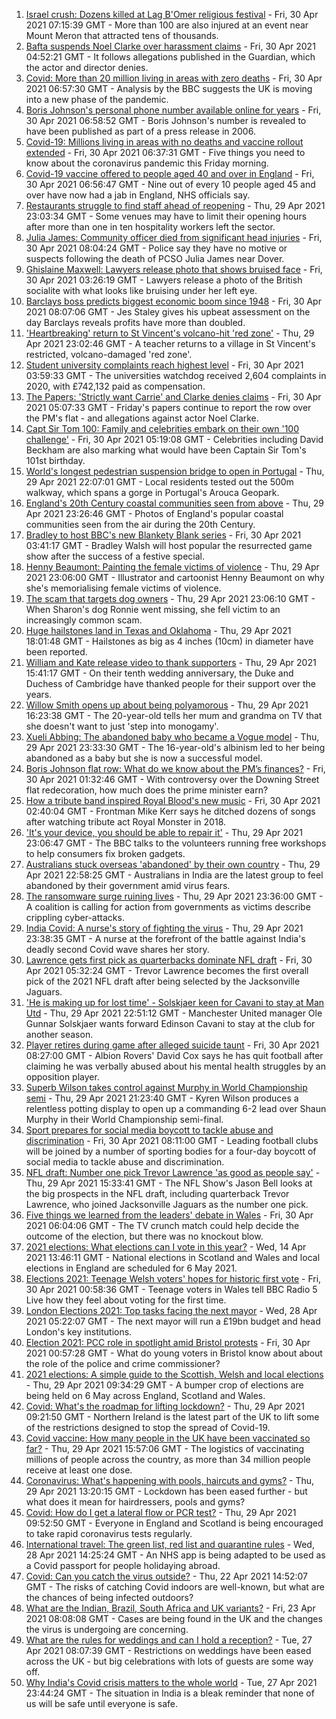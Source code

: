 1. [Israel crush: Dozens killed at Lag B'Omer religious festival](https://www.bbc.co.uk/news/world-middle-east-56938657) - Fri, 30 Apr 2021 07:15:39 GMT - More than 100 are also injured at an event near Mount Meron that attracted tens of thousands.
2. [Bafta suspends Noel Clarke over harassment claims](https://www.bbc.co.uk/news/entertainment-arts-56937479) - Fri, 30 Apr 2021 04:52:21 GMT - It follows allegations published in the Guardian, which the actor and director denies.
3. [Covid: More than 20 million living in areas with zero deaths](https://www.bbc.co.uk/news/health-56923757) - Fri, 30 Apr 2021 06:57:30 GMT - Analysis by the BBC suggests the UK is moving into a new phase of the pandemic.
4. [Boris Johnson's personal phone number available online for years](https://www.bbc.co.uk/news/uk-politics-56937889) - Fri, 30 Apr 2021 06:58:52 GMT - Boris Johnson's number is revealed to have been published as part of a press release in 2006.
5. [Covid-19: Millions living in areas with no deaths and vaccine rollout extended](https://www.bbc.co.uk/news/uk-56927987) - Fri, 30 Apr 2021 06:37:31 GMT - Five things you need to know about the coronavirus pandemic this Friday morning.
6. [Covid-19 vaccine offered to people aged 40 and over in England](https://www.bbc.co.uk/news/health-56933694) - Fri, 30 Apr 2021 06:56:47 GMT - Nine out of every 10 people aged 45 and over have now had a jab in England, NHS officials say.
7. [Restaurants struggle to find staff ahead of reopening](https://www.bbc.co.uk/news/business-56919575) - Thu, 29 Apr 2021 23:03:34 GMT - Some venues may have to limit their opening hours after more than one in ten hospitality workers left the sector.
8. [Julia James: Community officer died from significant head injuries](https://www.bbc.co.uk/news/uk-england-kent-56940075) - Fri, 30 Apr 2021 08:04:24 GMT - Police say they have no motive or suspects following the death of PCSO Julia James near Dover.
9. [Ghislaine Maxwell: Lawyers release photo that shows bruised face](https://www.bbc.co.uk/news/world-us-canada-56938988) - Fri, 30 Apr 2021 03:26:19 GMT - Lawyers release a photo of the British socialite with what looks like bruising under her left eye.
10. [Barclays boss predicts biggest economic boom since 1948](https://www.bbc.co.uk/news/business-56940141) - Fri, 30 Apr 2021 08:07:06 GMT - Jes Staley gives his upbeat assessment on the day Barclays reveals profits have more than doubled.
11. ['Heartbreaking' return to St Vincent's volcano-hit 'red zone'](https://www.bbc.co.uk/news/world-56934596) - Thu, 29 Apr 2021 23:02:46 GMT - A teacher returns to a village in St Vincent's restricted, volcano-damaged 'red zone'.
12. [Student university complaints reach highest level](https://www.bbc.co.uk/news/education-56928980) - Fri, 30 Apr 2021 03:59:33 GMT - The universities watchdog received 2,604 complaints in 2020, with £742,132 paid as compensation.
13. [The Papers: 'Strictly want Carrie' and Clarke denies claims](https://www.bbc.co.uk/news/blogs-the-papers-56938107) - Fri, 30 Apr 2021 05:07:33 GMT - Friday's papers continue to report the row over the PM's flat - and allegations against actor Noel Clarke.
14. [Capt Sir Tom 100: Family and celebrities embark on their own '100 challenge'](https://www.bbc.co.uk/news/uk-england-beds-bucks-herts-56935334) - Fri, 30 Apr 2021 05:19:08 GMT - Celebrities including David Beckham are also marking what would have been Captain Sir Tom's 101st birthday.
15. [World's longest pedestrian suspension bridge to open in Portugal](https://www.bbc.co.uk/news/world-europe-56938388) - Thu, 29 Apr 2021 22:07:01 GMT - Local residents tested out the 500m walkway, which spans a gorge in Portugal's Arouca Geopark.
16. [England's 20th Century coastal communities seen from above](https://www.bbc.co.uk/news/in-pictures-56929622) - Thu, 29 Apr 2021 23:26:46 GMT - Photos of England's popular coastal communities seen from the air during the 20th Century.
17. [Bradley to host BBC's new Blankety Blank series](https://www.bbc.co.uk/news/entertainment-arts-56929381) - Fri, 30 Apr 2021 03:41:17 GMT - Bradley Walsh will host popular the resurrected game show after the success of a festive special.
18. [Henny Beaumont: Painting the female victims of violence](https://www.bbc.co.uk/news/uk-england-london-56907932) - Thu, 29 Apr 2021 23:06:00 GMT - Illustrator and cartoonist Henny Beaumont on why she's memorialising female victims of violence.
19. [The scam that targets dog owners](https://www.bbc.co.uk/news/uk-56922473) - Thu, 29 Apr 2021 23:06:10 GMT - When Sharon's dog Ronnie went missing, she fell victim to an increasingly common scam.
20. [Huge hailstones land in Texas and Oklahoma](https://www.bbc.co.uk/news/world-us-canada-56936198) - Thu, 29 Apr 2021 18:01:48 GMT - Hailstones as big as 4 inches (10cm) in diameter have been reported.
21. [William and Kate release video to thank supporters](https://www.bbc.co.uk/news/uk-56928583) - Thu, 29 Apr 2021 15:41:17 GMT - On their tenth wedding anniversary, the Duke and Duchess of Cambridge have thanked people for their support over the years.
22. [Willow Smith opens up about being polyamorous](https://www.bbc.co.uk/news/newsbeat-56852099) - Thu, 29 Apr 2021 16:23:38 GMT - The 20-year-old tells her mum and grandma on TV that she doesn't want to just 'step into monogamy'.
23. [Xueli Abbing: The abandoned baby who became a Vogue model](https://www.bbc.co.uk/news/world-asia-china-56464881) - Thu, 29 Apr 2021 23:33:30 GMT - The 16-year-old's albinism led to her being abandoned as a baby but she is now a successful model.
24. [Boris Johnson flat row: What do we know about the PM’s finances?](https://www.bbc.co.uk/news/uk-politics-56928610) - Fri, 30 Apr 2021 01:32:46 GMT - With controversy over the Downing Street flat redecoration, how much does the prime minister earn?
25. [How a tribute band inspired Royal Blood's new music](https://www.bbc.co.uk/news/entertainment-arts-56920871) - Fri, 30 Apr 2021 02:40:04 GMT - Frontman Mike Kerr says he ditched dozens of songs after watching tribute act Royal Monster in 2018.
26. ['It's your device, you should be able to repair it'](https://www.bbc.co.uk/news/business-56799069) - Thu, 29 Apr 2021 23:06:47 GMT - The BBC talks to the volunteers running free workshops to help consumers fix broken gadgets.
27. [Australians stuck overseas 'abandoned' by their own country](https://www.bbc.co.uk/news/world-australia-56924188) - Thu, 29 Apr 2021 22:58:25 GMT - Australians in India are the latest group to feel abandoned by their government amid virus fears.
28. [The ransomware surge ruining lives](https://www.bbc.co.uk/news/technology-56933733) - Thu, 29 Apr 2021 23:36:00 GMT - A coalition is calling for action from governments as victims describe crippling cyber-attacks.
29. [India Covid: A nurse's story of fighting the virus](https://www.bbc.co.uk/news/world-asia-india-56926119) - Thu, 29 Apr 2021 23:38:35 GMT - A nurse at the forefront of the battle against India's deadly second Covid wave shares her story.
30. [Lawrence gets first pick as quarterbacks dominate NFL draft](https://www.bbc.co.uk/sport/american-football/56938720) - Fri, 30 Apr 2021 05:32:24 GMT - Trevor Lawrence becomes the first overall pick of the 2021 NFL draft after being selected by the Jacksonville Jaguars.
31. ['He is making up for lost time' - Solskjaer keen for Cavani to stay at Man Utd](https://www.bbc.co.uk/sport/football/56938489) - Thu, 29 Apr 2021 22:51:12 GMT - Manchester United manager Ole Gunnar Solskjaer wants forward Edinson Cavani to stay at the club for another season.
32. [Player retires during game after alleged suicide taunt](https://www.bbc.co.uk/sport/football/56940793) - Fri, 30 Apr 2021 08:27:00 GMT - Albion Rovers' David Cox says he has quit football after claiming he was verbally abused about his mental health struggles by an opposition player.
33. [Superb Wilson takes control against Murphy in World Championship semi](https://www.bbc.co.uk/sport/snooker/56932603) - Thu, 29 Apr 2021 21:23:40 GMT - Kyren Wilson produces a relentless potting display to open up a commanding 6-2 lead over Shaun Murphy in their World Championship semi-final.
34. [Sport prepares for social media boycott to tackle abuse and discrimination](https://www.bbc.co.uk/sport/56936797) - Fri, 30 Apr 2021 08:11:00 GMT - Leading football clubs will be joined by a number of sporting bodies for a four-day boycott of social media to tackle abuse and discrimination.
35. [NFL draft: Number one pick Trevor Lawrence 'as good as people say'](https://www.bbc.co.uk/sport/av/american-football/56931865) - Thu, 29 Apr 2021 15:33:41 GMT - The NFL Show's Jason Bell looks at the big prospects in the NFL draft, including quarterback Trevor Lawrence, who joined Jacksonville Jaguars as the number one pick.
36. [Five things we learned from the leaders' debate in Wales](https://www.bbc.co.uk/news/uk-wales-politics-56937381) - Fri, 30 Apr 2021 06:04:06 GMT - The TV crunch match could help decide the outcome of the election, but there was no knockout blow.
37. [2021 elections: What elections can I vote in this year?](https://www.bbc.co.uk/news/56129210) - Wed, 14 Apr 2021 13:46:11 GMT - National elections in Scotland and Wales and local elections in England are scheduled for 6 May 2021.
38. [Elections 2021: Teenage Welsh voters' hopes for historic first vote](https://www.bbc.co.uk/news/uk-politics-56908323) - Fri, 30 Apr 2021 00:58:36 GMT - Teenage voters in Wales tell BBC Radio 5 Live how they feel about voting for the first time.
39. [London Elections 2021: Top tasks facing the next mayor](https://www.bbc.co.uk/news/uk-england-london-56748541) - Wed, 28 Apr 2021 05:22:07 GMT - The next mayor will run a £19bn budget and head London's key institutions.
40. [Election 2021: PCC role in spotlight amid Bristol protests](https://www.bbc.co.uk/news/uk-england-bristol-56833152) - Fri, 30 Apr 2021 00:57:28 GMT - What do young voters in Bristol know about about the role of the police and crime commissioner?
41. [2021 elections: A simple guide to the Scottish, Welsh and local elections](https://www.bbc.co.uk/news/uk-politics-56286643) - Thu, 29 Apr 2021 09:34:29 GMT - A bumper crop of elections are being held on 6 May across England, Scotland and Wales.
42. [Covid: What's the roadmap for lifting lockdown?](https://www.bbc.co.uk/news/explainers-52530518) - Thu, 29 Apr 2021 09:21:50 GMT - Northern Ireland is the latest part of the UK to lift some of the restrictions designed to stop the spread of Covid-19.
43. [Covid vaccine: How many people in the UK have been vaccinated so far?](https://www.bbc.co.uk/news/health-55274833) - Thu, 29 Apr 2021 15:57:06 GMT - The logistics of vaccinating millions of people across the country, as more than 34 million people receive at least one dose.
44. [Coronavirus: What's happening with pools, haircuts and gyms?](https://www.bbc.co.uk/news/explainers-53349989) - Thu, 29 Apr 2021 13:20:15 GMT - Lockdown has been eased further - but what does it mean for hairdressers, pools and gyms?
45. [Covid: How do I get a lateral flow or PCR test?](https://www.bbc.co.uk/news/health-51943612) - Thu, 29 Apr 2021 09:52:50 GMT - Everyone in England and Scotland is being encouraged to take rapid coronavirus tests regularly.
46. [International travel: The green list, red list and quarantine rules](https://www.bbc.co.uk/news/explainers-52544307) - Wed, 28 Apr 2021 14:25:24 GMT - An NHS app is being adapted to be used as a Covid passport for people holidaying abroad.
47. [Covid: Can you catch the virus outside?](https://www.bbc.co.uk/news/explainers-55680305) - Thu, 22 Apr 2021 14:52:07 GMT - The risks of catching Covid indoors are well-known, but what are the chances of being infected outdoors?
48. [What are the Indian, Brazil, South Africa and UK variants?](https://www.bbc.co.uk/news/health-55659820) - Fri, 23 Apr 2021 08:08:08 GMT - Cases are being found in the UK and the changes the virus is undergoing are concerning.
49. [What are the rules for weddings and can I hold a reception?](https://www.bbc.co.uk/news/explainers-52811509) - Tue, 27 Apr 2021 08:07:39 GMT - Restrictions on weddings have been eased across the UK - but big celebrations with lots of guests are some way off.
50. [Why India's Covid crisis matters to the whole world](https://www.bbc.co.uk/news/world-asia-india-56907007) - Tue, 27 Apr 2021 23:44:24 GMT - The situation in India is a bleak reminder that none of us will be safe until everyone is safe.
